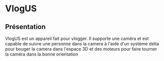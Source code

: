 # VlogUS


## Présentation

VlogUS est un appareil fait pour vlogger. Il supporte une caméra et est capable de suivre une personne dans la camera à l'aide d'un système delta pour bouger la camera dans l'espace 3D et des moteurs pour faire tourner la caméra dans la bonne orientation
